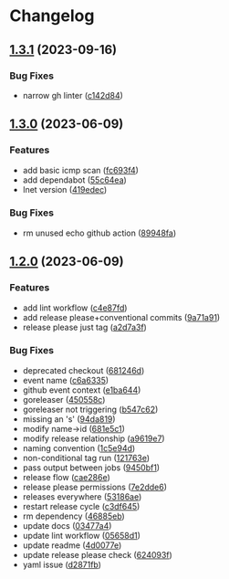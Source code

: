 # Changelog

## [1.3.1](https://github.com/louislef299/lnet/compare/v1.3.0...v1.3.1) (2023-09-16)


### Bug Fixes

* narrow gh linter ([c142d84](https://github.com/louislef299/lnet/commit/c142d841cf3eccd06b9b41e20c194058338688d8))

## [1.3.0](https://github.com/louislef299/lnet/compare/v1.2.0...v1.3.0) (2023-06-09)


### Features

* add basic icmp scan ([fc693f4](https://github.com/louislef299/lnet/commit/fc693f45ae8fbff9d997f99c90137c1c861faeae))
* add dependabot ([55c64ea](https://github.com/louislef299/lnet/commit/55c64eadc96fd46b01d122b4f82f3500b9027358))
* lnet version ([419edec](https://github.com/louislef299/lnet/commit/419edec95d5fdfb6bf55b9cae003e4cf8860bf6f))


### Bug Fixes

* rm unused echo github action ([89948fa](https://github.com/louislef299/lnet/commit/89948fa50e5eca764cd09a8daa708ceafb8bef56))

## [1.2.0](https://github.com/louislef299/lnet/compare/v1.1.2...v1.2.0) (2023-06-09)


### Features

* add lint workflow ([c4e87fd](https://github.com/louislef299/lnet/commit/c4e87fd225616c3c65243fb0ee85154f3678a7bb))
* add release please+conventional commits ([9a71a91](https://github.com/louislef299/lnet/commit/9a71a9173254cd1b84ceb859ca8d67b81413b661))
* release please just tag ([a2d7a3f](https://github.com/louislef299/lnet/commit/a2d7a3f9fa371119590143acd7050310b069b153))


### Bug Fixes

* deprecated checkout ([681246d](https://github.com/louislef299/lnet/commit/681246d5801a75e8b33b33163800c7b19af66de0))
* event name ([c6a6335](https://github.com/louislef299/lnet/commit/c6a6335196511f13467cd1ed15f849e1d57d0854))
* github event context ([e1ba644](https://github.com/louislef299/lnet/commit/e1ba6440813337d89fc32603da2544fa0b11179a))
* goreleaser ([450558c](https://github.com/louislef299/lnet/commit/450558c1d1412665792a3e12d8bcdb481626981a))
* goreleaser not triggering ([b547c62](https://github.com/louislef299/lnet/commit/b547c622bcc2f198e0a835b1d4ee917982070c88))
* missing an 's' ([94da819](https://github.com/louislef299/lnet/commit/94da8192571957260b90622d24e2066a4f0e48be))
* modify name-&gt;id ([681e5c1](https://github.com/louislef299/lnet/commit/681e5c1dd827d323b7fc778bd4068d0d3ad33e7d))
* modify release relationship ([a9619e7](https://github.com/louislef299/lnet/commit/a9619e79ef3e28cb64a35c1c3af53e28b137fde4))
* naming convention ([1c5e94d](https://github.com/louislef299/lnet/commit/1c5e94d374162f29c6376a6161f0d8c9990fb640))
* non-conditional tag run ([121763e](https://github.com/louislef299/lnet/commit/121763e0ae4ede7c14b6a9940024382986e15622))
* pass output between jobs ([9450bf1](https://github.com/louislef299/lnet/commit/9450bf1ba5db82311c1149a2d939f47d9d8b5804))
* release flow ([cae286e](https://github.com/louislef299/lnet/commit/cae286e7819348d2d2659767390630b327c8ceae))
* release please permissions ([7e2dde6](https://github.com/louislef299/lnet/commit/7e2dde647f980aa74be4c6496a7ec611558ff6d3))
* releases everywhere ([53186ae](https://github.com/louislef299/lnet/commit/53186ae29837e7ed1ad6b4279e68c165685b073d))
* restart release cycle ([c3df645](https://github.com/louislef299/lnet/commit/c3df645496d9e3530c90d37d3d25b9446e90e3ce))
* rm dependency ([46885eb](https://github.com/louislef299/lnet/commit/46885eb7f2d770f35c7f3694f610504825142e07))
* update docs ([03477a4](https://github.com/louislef299/lnet/commit/03477a4f75f35a75980cec5dfd6d77cfa7b8f9d0))
* update lint workflow ([05658d1](https://github.com/louislef299/lnet/commit/05658d137e25e1b8a67478bd21b66f47479c1b1c))
* update readme ([4d0077e](https://github.com/louislef299/lnet/commit/4d0077eea270d3646a52cc54a01ddaf6f060a840))
* update release please check ([624093f](https://github.com/louislef299/lnet/commit/624093fb7a82449769a202fe1210a6a946a5644d))
* yaml issue ([d2871fb](https://github.com/louislef299/lnet/commit/d2871fb6913568019c3f1ef3231bce06f0ec2e5a))
